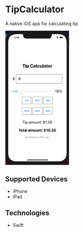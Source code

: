 # TipCalculator

A native iOS app for calculating tip

<img src="Screenshot.png" width="200">

## Supported Devices
- iPhone
- iPad

## Technologies
- Swift
